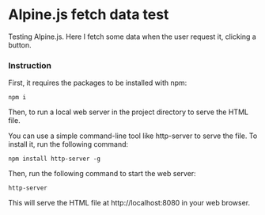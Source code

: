 # Alpine.js fetch data test

Testing Alpine.js. Here I fetch some data when the user request it, clicking a button.

### Instruction
First, it requires the packages to be installed with npm:

```
npm i
```

Then, to run a local web server in the project directory to serve the HTML file.

You can use a simple command-line tool like http-server to serve the file. To install it, run the following command:

```
npm install http-server -g
```

Then, run the following command to start the web server:
```
http-server
```
This will serve the HTML file at http://localhost:8080 in your web browser.
